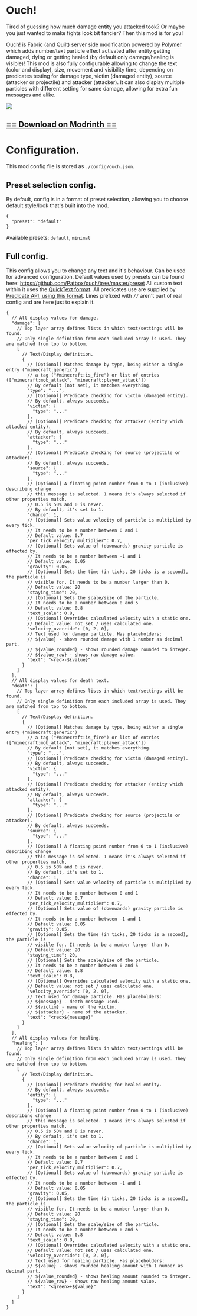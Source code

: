 # Ouch!
Tired of guessing how much damage entity you attacked took? Or maybe you just wanted to make fights look bit fancier?
Then this mod is for you!

Ouch! is Fabric (and Quilt) server side modification powered by 
[Polymer](https://modrinth.com/mod/polymer) which adds number/text particle effect activated after 
entity getting damaged, dying or getting healed (by default only damage/healing is visible)! This mod is also 
fully configurable allowing to change the text (color and display), size, movement and visibility time, depending 
on predicates testing for damage type, victim (damaged entity), source (attacker or projectile) and attacker (attacker).
It can also display multiple particles with different setting for same damage, allowing for extra fun messages and alike.

![](https://cdn.modrinth.com/data/nbxqFJCy/images/2d55baa0886deb83010bdc3a2b0a88f9efdc82ca.png)

## [== Download on Modrinth ==](https://modrinth.com/mod/ouch)

# Configuration.
This mod config file is stored as `./config/ouch.json`.
## Preset selection config.
By default, config is in a format of preset selection, allowing you to choose default style/look that's built into the mod.
```json5
{
  "preset": "default"
}
```
Available presets: `default`, `minimal`
## Full config.
This config allows you to change any text and it's behaviour. Can be used for advanced configuration.
Default values used by presets can be found here: https://github.com/Patbox/ouch/tree/master/preset
All custom text within it uses the [QuickText format](https://placeholders.pb4.eu/user/quicktext/). 
All predicates use are supplied by [Predicate API, using this format](https://github.com/Patbox/PredicateAPI/blob/1.21/BUILTIN.md).
Lines prefixed with `//` aren't part of real config and are here just to explain it.
```json5
{
  // All display values for damage.
  "damage": [
    // Top layer array defines lists in which text/settings will be found.
    // Only single definition from each included array is used. They are matched from top to bottom.
    [
      // Text/Display definition.
      {
        // [Optional] Matches damage by type, being either a single entry ("minecraft:generic")
        // a tag ("#minecraft:is_fire") or list of entries (["minecraft:mob_attack", "minecraft:player_attack"])
        // By default (not set), it matches everything.
        "type": "...",
        // [Optional] Predicate checking for victim (damaged entity).
        // By default, always succeeds.
        "victim": {
          "type": "..."
        },
        // [Optional] Predicate checking for attacker (entity which attacked entity).
        // By default, always succeeds.
        "attacker": {
          "type": "..."
        },
        // [Optional] Predicate checking for source (projectile or attacker).
        // By default, always succeeds.
        "source": {
          "type": "..."
        },
        // [Optional] A floating point number from 0 to 1 (inclusive) describing change
        // this message is selected. 1 means it's always selected if other properties match,
        // 0.5 is 50% and 0 is never.
        // By default, it's set to 1.
        "chance": 1,
        // [Optional] Sets value velocity of particle is multiplied by every tick.
        // It needs to be a number between 0 and 1
        // Default value: 0.7
        "per_tick_velocity_multiplier": 0.7,
        // [Optional] Sets value of (downwards) gravity particle is effected by.
        // It needs to be a number between -1 and 1
        // Default value: 0.05
        "gravity": 0.05,
        // [Optional] Sets the time (in ticks, 20 ticks is a second), the particle is
        // visible for. It needs to be a number larger than 0.
        // Default value: 20
        "staying_time": 20,
        // [Optional] Sets the scale/size of the particle.
        // It needs to be a number between 0 and 5
        // Default value: 0.8
        "text_scale": 0.8,
        // [Optional] Overrides calculated velocity with a static one.
        // Default value: not set / uses calculated one.
        "velocity_override": [0, 2, 0],
        // Text used for damage particle. Has placeholders:
        // ${value} - shows rounded damage with 1 number as decimal part.
        // ${value_rounded} - shows rounded damage rounded to integer.
        // ${value_raw} - shows raw damage value.
        "text": "<red>-${value}"
      }
    ]
  ],
  // All display values for death text.
  "death": [
    // Top layer array defines lists in which text/settings will be found.
    // Only single definition from each included array is used. They are matched from top to bottom.
    [
      // Text/Display definition.
      {
        // [Optional] Matches damage by type, being either a single entry ("minecraft:generic")
        // a tag ("#minecraft:is_fire") or list of entries (["minecraft:mob_attack", "minecraft:player_attack"])
        // By default (not set), it matches everything.
        "type": "...",
        // [Optional] Predicate checking for victim (damaged entity).
        // By default, always succeeds.
        "victim": {
          "type": "..."
        },
        // [Optional] Predicate checking for attacker (entity which attacked entity).
        // By default, always succeeds.
        "attacker": {
          "type": "..."
        },
        // [Optional] Predicate checking for source (projectile or attacker).
        // By default, always succeeds.
        "source": {
          "type": "..."
        },
        // [Optional] A floating point number from 0 to 1 (inclusive) describing change
        // this message is selected. 1 means it's always selected if other properties match,
        // 0.5 is 50% and 0 is never.
        // By default, it's set to 1.
        "chance": 1,
        // [Optional] Sets value velocity of particle is multiplied by every tick.
        // It needs to be a number between 0 and 1
        // Default value: 0.7
        "per_tick_velocity_multiplier": 0.7,
        // [Optional] Sets value of (downwards) gravity particle is effected by.
        // It needs to be a number between -1 and 1
        // Default value: 0.05
        "gravity": 0.05,
        // [Optional] Sets the time (in ticks, 20 ticks is a second), the particle is
        // visible for. It needs to be a number larger than 0.
        // Default value: 20
        "staying_time": 20,
        // [Optional] Sets the scale/size of the particle.
        // It needs to be a number between 0 and 5
        // Default value: 0.8
        "text_scale": 0.8,
        // [Optional] Overrides calculated velocity with a static one.
        // Default value: not set / uses calculated one.
        "velocity_override": [0, 2, 0],
        // Text used for damage particle. Has placeholders:
        // ${message} - death message used.
        // ${victim} - name of the victim.
        // ${attacker} - name of the attacker.
        "text": "<red>${message}"
      }
    ]
  ],
  // All display values for healing.
  "healing": [
    // Top layer array defines lists in which text/settings will be found.
    // Only single definition from each included array is used. They are matched from top to bottom.
    [
      // Text/Display definition.
      {
        // [Optional] Predicate checking for healed entity.
        // By default, always succeeds.
        "entity": {
          "type": "..."
        },
        // [Optional] A floating point number from 0 to 1 (inclusive) describing change
        // this message is selected. 1 means it's always selected if other properties match,
        // 0.5 is 50% and 0 is never.
        // By default, it's set to 1.
        "chance": 1,
        // [Optional] Sets value velocity of particle is multiplied by every tick.
        // It needs to be a number between 0 and 1
        // Default value: 0.7
        "per_tick_velocity_multiplier": 0.7,
        // [Optional] Sets value of (downwards) gravity particle is effected by.
        // It needs to be a number between -1 and 1
        // Default value: 0.05
        "gravity": 0.05,
        // [Optional] Sets the time (in ticks, 20 ticks is a second), the particle is
        // visible for. It needs to be a number larger than 0.
        // Default value: 20
        "staying_time": 20,
        // [Optional] Sets the scale/size of the particle.
        // It needs to be a number between 0 and 5
        // Default value: 0.8
        "text_scale": 0.8,
        // [Optional] Overrides calculated velocity with a static one.
        // Default value: not set / uses calculated one.
        "velocity_override": [0, 2, 0],
        // Text used for healing particle. Has placeholders:
        // ${value} - shows rounded healing amount with 1 number as decimal part.
        // ${value_rounded} - shows healing amount rounded to integer.
        // ${value_raw} - shows raw healing amount value.
        "text": "<green>+${value}"
      }
    ]
  ]
}

```
